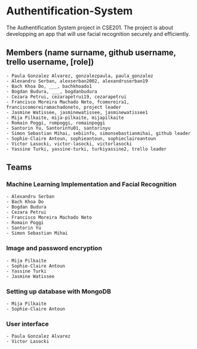 # Authentification-System
The Authentification System project in CSE201.
The project is about developping an app that will use facial recognition securely and efficiently.

## Members (name surname, github username, trello username, [role])

    - Paula Gonzalez Alvarez, gonzalezpaula, paula_gonzalez
    - Alexandru Serban, alexserban2002, alexandruserban19
    - Bach Khoa Do, ___, bachkhoado1
    - Bogdan Budura, ___, bogdanbudura
    - Cezara Petrui, cezarapetrui19, cezarapetrui
    - Francisco Moreira Machado Neto, fcomoreira1, franciscomoreiramachadoneto, project leader
    - Jasmine Watissee, jasminewatissee, jasminewatissee1
    - Mija Pilkaite, mija-pilkaite, mijapilkaite
    - Romain Poggi, rompoggi, romainpoggi
    - Santorin Yu, SantorinYu01, santorinyu
    - Simon Sebastian Mihai, sebiinfo, simonsebastianmihai, github leader
    - Sophie-Claire Antoun, sophieantoun, sophieclaireantoun
    - Victor Lasocki, victor-lasocki, victorlasocki
    - Yassine Turki, yassine-turki, turkiyassine2, trello leader

## Teams

### Machine Learning Implementation and Facial Recognition

    - Alexandru Serban
    - Bach Khoa Do
    - Bogdan Budura
    - Cezara Petrui
    - Francisco Moreira Machado Neto
    - Romain Poggi
    - Santorin Yu
    - Simon Sebastian Mihai

### Image and password encryption

    - Mija Pilkaite
    - Sophie-Claire Antoun
    - Yassine Turki
    - Jasmine Watissee
    
### Setting up database with MongoDB
    
    - Mija Pilkaite
    - Sophie-Claire Antoun

### User interface
    
    - Paula Gonzalez Alvarez
    - Victor Lasocki
